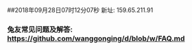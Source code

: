 ##2018年09月28日07时12分07秒 新址: 159.65.211.91
### 兔友常见问题及解答: https://github.com/wanggonging/d/blob/w/FAQ.md
